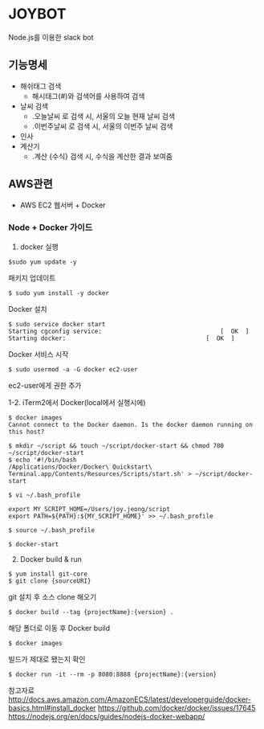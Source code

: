 # JOYBOT
Node.js를 이용한 slack bot

## 기능명세
- 해쉬태그 검색
  - 해시태그(#)와 검색어를 사용하여 검색
- 날씨 검색
  - .오늘날씨 로 검색 시, 서울의 오늘 현재 날씨 검색
  - .이번주날씨 로 검색 시, 서울의 이번주 날씨 검색
- 인사
- 계산기
  - .계산 {수식} 검색 시, 수식을 계산한 결과 보여줌

## AWS관련
- AWS EC2 웹서버 + Docker

### Node + Docker 가이드
1. docker 실행
```
$sudo yum update -y
```
패키지 업데이트

```
$ sudo yum install -y docker
```
Docker 설치

```
$ sudo service docker start
Starting cgconfig service:                                 [  OK  ]
Starting docker:	                                   [  OK  ]
```
Docker 서비스 시작

```
$ sudo usermod -a -G docker ec2-user
```
ec2-user에게 권한 추가

1-2. iTerm2에서 Docker(local에서 실행시에)
```
$ docker images
Cannot connect to the Docker daemon. Is the docker daemon running on this host?
```

```
$ mkdir ~/script && touch ~/script/docker-start && chmod 700 ~/script/docker-start
$ echo '#!/bin/bash
/Applications/Docker/Docker\ Quickstart\ Terminal.app/Contents/Resources/Scripts/start.sh' > ~/script/docker-start
```

```
$ vi ~/.bash_profile

export MY_SCRIPT_HOME=/Users/joy.jeong/script
export PATH=${PATH}:${MY_SCRIPT_HOME}' >> ~/.bash_profile

$ source ~/.bash_profile
```

```
$ docker-start
```

2. Docker build & run
```
$ yum install git-core
$ git clone {sourceURI}
```
git 설치 후 소스 clone 해오기

```
$ docker build --tag {projectName}:{version} .
```
 해당 폴더로 이동 후 Docker build

```
$ docker images
```
빌드가 제대로 됐는지 확인

```
$ docker run -it --rm -p 8080:8888 {projectName}:{version}
```


참고자료
http://docs.aws.amazon.com/AmazonECS/latest/developerguide/docker-basics.html#install_docker
https://github.com/docker/docker/issues/17645
https://nodejs.org/en/docs/guides/nodejs-docker-webapp/
